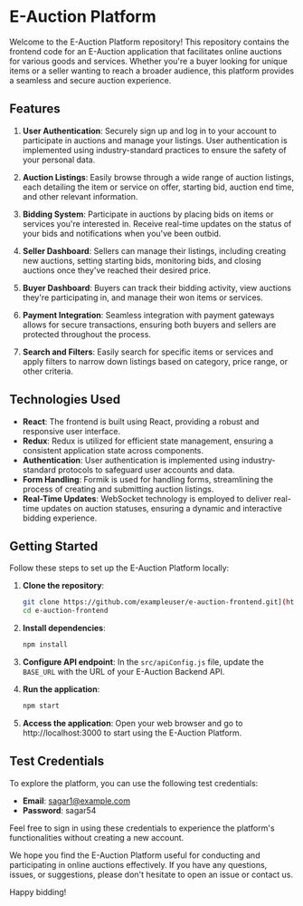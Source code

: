 # E-Auction Platform

Welcome to the E-Auction Platform repository! This repository contains the frontend code for an E-Auction application that facilitates online auctions for various goods and services. Whether you're a buyer looking for unique items or a seller wanting to reach a broader audience, this platform provides a seamless and secure auction experience.

## Features

1. **User Authentication**: Securely sign up and log in to your account to participate in auctions and manage your listings. User authentication is implemented using industry-standard practices to ensure the safety of your personal data.

2. **Auction Listings**: Easily browse through a wide range of auction listings, each detailing the item or service on offer, starting bid, auction end time, and other relevant information. 

3. **Bidding System**: Participate in auctions by placing bids on items or services you're interested in. Receive real-time updates on the status of your bids and notifications when you've been outbid.

4. **Seller Dashboard**: Sellers can manage their listings, including creating new auctions, setting starting bids, monitoring bids, and closing auctions once they've reached their desired price.

5. **Buyer Dashboard**: Buyers can track their bidding activity, view auctions they're participating in, and manage their won items or services.

6. **Payment Integration**: Seamless integration with payment gateways allows for secure transactions, ensuring both buyers and sellers are protected throughout the process.

7. **Search and Filters**: Easily search for specific items or services and apply filters to narrow down listings based on category, price range, or other criteria.

## Technologies Used

- **React**: The frontend is built using React, providing a robust and responsive user interface.
- **Redux**: Redux is utilized for efficient state management, ensuring a consistent application state across components.
- **Authentication**: User authentication is implemented using industry-standard protocols to safeguard user accounts and data.
- **Form Handling**: Formik is used for handling forms, streamlining the process of creating and submitting auction listings.
- **Real-Time Updates**: WebSocket technology is employed to deliver real-time updates on auction statuses, ensuring a dynamic and interactive bidding experience.

## Getting Started

Follow these steps to set up the E-Auction Platform locally:

1. **Clone the repository**:

    ```bash
    git clone https://github.com/exampleuser/e-auction-frontend.git](https://github.com/shindesagar/auction
    cd e-auction-frontend
    ```

2. **Install dependencies**:

    ```bash
    npm install
    ```

3. **Configure API endpoint**: In the `src/apiConfig.js` file, update the `BASE_URL` with the URL of your E-Auction Backend API.

4. **Run the application**:

    ```bash
    npm start
    ```

5. **Access the application**: Open your web browser and go to http://localhost:3000 to start using the E-Auction Platform.

## Test Credentials

To explore the platform, you can use the following test credentials:

- **Email**: sagar1@example.com
- **Password**: sagar54

Feel free to sign in using these credentials to experience the platform's functionalities without creating a new account.

We hope you find the E-Auction Platform useful for conducting and participating in online auctions effectively. If you have any questions, issues, or suggestions, please don't hesitate to open an issue or contact us.

Happy bidding!
